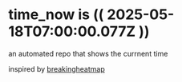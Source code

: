 # time_now is (( 2025-05-18T07:00:00.077Z ))

an automated repo that shows the currnent time

inspired by [breakingheatmap](https://github.com/breakingheatmap/breakingheatmap)